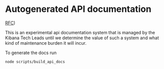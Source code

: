 # Autogenerated API documentation

[RFC](https://github.com/elastic/kibana/blob/main/legacy_rfcs/text/0014_api_documentation.md))

This is an experimental api documentation system that is managed by the Kibana Tech Leads until
we determine the value of such a system and what kind of maintenance burden it will incur.

To generate the docs run 

```
node scripts/build_api_docs
```
